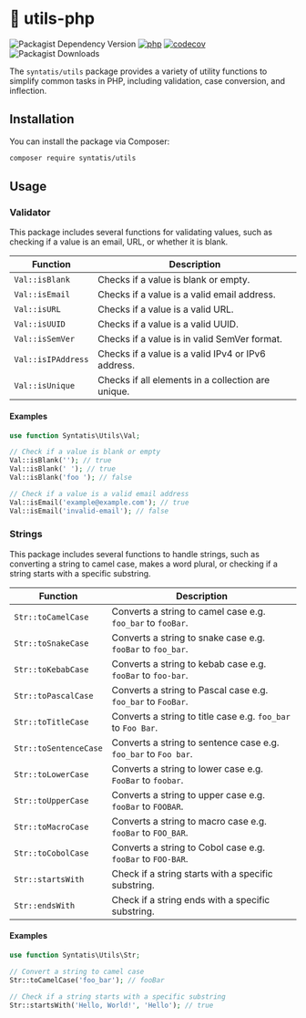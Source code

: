 # 🧰 utils-php

![Packagist Dependency Version](https://img.shields.io/packagist/dependency-v/syntatis/utils/php?color=%237A86B8) [![php](https://github.com/syntatis/utils-php/actions/workflows/php.yml/badge.svg)](https://github.com/syntatis/utils-php/actions/workflows/php.yml) [![codecov](https://codecov.io/gh/syntatis/utils-php/graph/badge.svg?token=QH387BY1PK)](https://codecov.io/gh/syntatis/utils-php) ![Packagist Downloads](https://img.shields.io/packagist/dt/syntatis/utils)

The `syntatis/utils` package provides a variety of utility functions to simplify common tasks in PHP, including validation, case conversion, and inflection.

## Installation

You can install the package via Composer:

```bash
composer require syntatis/utils
```

## Usage

### Validator

This package includes several functions for validating values, such as checking if a value is an email, URL, or whether it is blank.

| Function           | Description                                            |
|--------------------|--------------------------------------------------------|
| `Val::isBlank`     | Checks if a value is blank or empty.                   |
| `Val::isEmail`     | Checks if a value is a valid email address.            |
| `Val::isURL`       | Checks if a value is a valid URL.                      |
| `Val::isUUID`      | Checks if a value is a valid UUID.                     |
| `Val::isSemVer`    | Checks if a value is in valid SemVer format.           |
| `Val::isIPAddress` | Checks if a value is a valid IPv4 or IPv6 address.     |
| `Val::isUnique`    | Checks if all elements in a collection are unique.     |

#### Examples

```php
use function Syntatis\Utils\Val;

// Check if a value is blank or empty
Val::isBlank(''); // true
Val::isBlank(' '); // true
Val::isBlank('foo '); // false

// Check if a value is a valid email address
Val::isEmail('example@example.com'); // true
Val::isEmail('invalid-email'); // false
```

### Strings

This package includes several functions to handle strings, such as converting a string to camel case, makes a word plural, or checking if a string starts with a specific substring.

| Function      | Description                                                            |
|---------------|------------------------------------------------------------------------|
| `Str::toCamelCase`    | Converts a string to camel case e.g. `foo_bar` to `fooBar`.    |
| `Str::toSnakeCase`    | Converts a string to snake case e.g. `fooBar` to `foo_bar`.    |
| `Str::toKebabCase`    | Converts a string to kebab case e.g. `fooBar` to `foo-bar`.    |
| `Str::toPascalCase`   | Converts a string to Pascal case e.g. `foo_bar` to `FooBar`.   |
| `Str::toTitleCase`    | Converts a string to title case e.g. `foo_bar` to `Foo Bar`.   |
| `Str::toSentenceCase` | Converts a string to sentence case e.g. `foo_bar` to `Foo bar`.|
| `Str::toLowerCase`    | Converts a string to lower case e.g. `FooBar` to `foobar`.     |
| `Str::toUpperCase`    | Converts a string to upper case e.g. `fooBar` to `FOOBAR`.     |
| `Str::toMacroCase`    | Converts a string to macro case e.g. `fooBar` to `FOO_BAR`.    |
| `Str::toCobolCase`    | Converts a string to Cobol case e.g. `fooBar` to `FOO-BAR`.    |
| `Str::startsWith`     | Check if a string starts with a specific substring.            |
| `Str::endsWith`       | Check if a string ends with a specific substring.              |

#### Examples

```php
use function Syntatis\Utils\Str;

// Convert a string to camel case
Str::toCamelCase('foo_bar'); // fooBar

// Check if a string starts with a specific substring
Str::startsWith('Hello, World!', 'Hello'); // true
```
